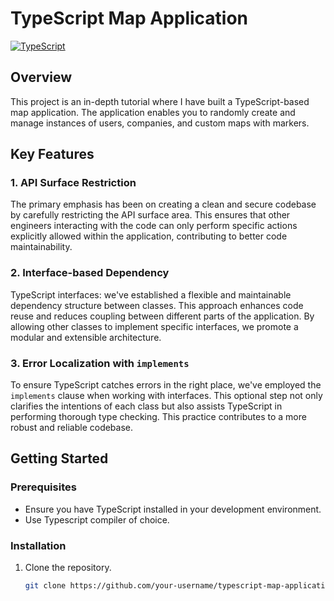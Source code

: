 # TypeScript Map Application

[![TypeScript](https://img.shields.io/badge/TypeScript-blue.svg)](https://www.typescriptlang.org/)

## Overview

This project is an in-depth tutorial where I have built a TypeScript-based map application. The application enables you to randomly create and manage instances of users, companies, and custom maps with markers.

## Key Features

### 1. API Surface Restriction

The primary emphasis has been on creating a clean and secure codebase by carefully restricting the API surface area. This ensures that other engineers interacting with the code can only perform specific actions explicitly allowed within the application, contributing to better code maintainability.

### 2. Interface-based Dependency

TypeScript interfaces: we've established a flexible and maintainable dependency structure between classes. This approach enhances code reuse and reduces coupling between different parts of the application. By allowing other classes to implement specific interfaces, we promote a modular and extensible architecture.

### 3. Error Localization with `implements`

To ensure TypeScript catches errors in the right place, we've employed the `implements` clause when working with interfaces. This optional step not only clarifies the intentions of each class but also assists TypeScript in performing thorough type checking. This practice contributes to a more robust and reliable codebase.

## Getting Started

### Prerequisites

- Ensure you have TypeScript installed in your development environment.
- Use Typescript compiler of choice.

### Installation

1. Clone the repository.
   ```bash
   git clone https://github.com/your-username/typescript-map-application.git
   ```
